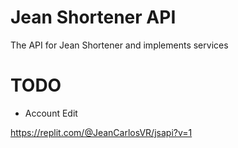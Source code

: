 # Jean Shortener API

The API for Jean Shortener and implements services

# TODO

- Account Edit


https://replit.com/@JeanCarlosVR/jsapi?v=1
